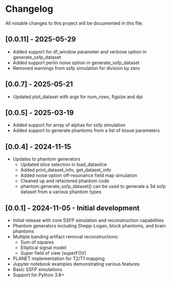 # Changelog

All notable changes to this project will be documented in this file.

## [0.0.11] - 2025-05-29

- Added support for df_window parameter and verbose option in generate_ssfp_dataset
- Added support perlin noise option in generate_ssfp_dataset
- Removed warnings from ssfp simulation for division by zero

## [0.0.7] - 2025-05-21

- Updated plot_dataset with args for num_rows, figsize and dpi

## [0.0.5] - 2025-03-19

- Added support for array of alphas for ssfp simulation
- Added support to generate phantoms from a list of tissue parameters

## [0.0.4] - 2024-11-15

- Updates to phantom generators
  - Updated slice selection in load_dataslice
  - Added print_dataset_info, get_dataset_info
  - Added noise option off-resonance field map simulation 
  - Cleaned up and refactored phantom code
  - phantom.generate_ssfp_dataset() can be used to generate a 3d ssfp dataset from a various phantom types

## [0.0.1] - 2024-11-05 - Initial development

- Initial release with core SSFP simulation and reconstruction capabilities
- Phantom generators including Shepp-Logan, block phantoms, and brain phantoms
- Multiple banding artifact removal reconstructions:
  - Sum of squares
  - Elliptical signal model
  - Super field of view (superFOV)
- PLANET implementation for T2/T1 mapping
- Jupyter notebook examples demonstrating various features
- Basic SSFP simulations
- Support for Python 3.8+
